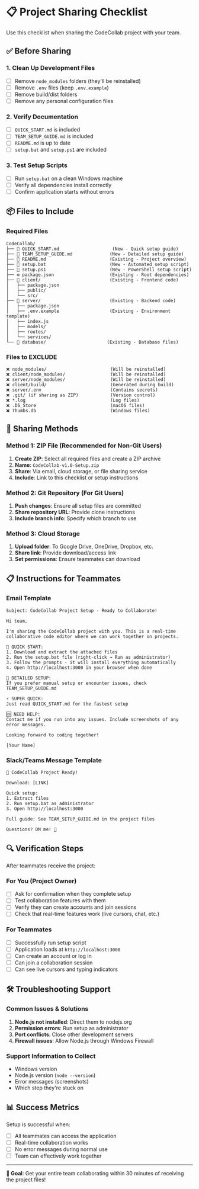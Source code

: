 # 📋 Project Sharing Checklist

Use this checklist when sharing the CodeCollab project with your team.

## ✅ Before Sharing

### 1. Clean Up Development Files
- [ ] Remove `node_modules` folders (they'll be reinstalled)
- [ ] Remove `.env` files (keep `.env.example`)
- [ ] Remove build/dist folders
- [ ] Remove any personal configuration files

### 2. Verify Documentation
- [ ] `QUICK_START.md` is included
- [ ] `TEAM_SETUP_GUIDE.md` is included
- [ ] `README.md` is up to date
- [ ] `setup.bat` and `setup.ps1` are included

### 3. Test Setup Scripts
- [ ] Run `setup.bat` on a clean Windows machine
- [ ] Verify all dependencies install correctly
- [ ] Confirm application starts without errors

## 📦 Files to Include

### Required Files
```
CodeCollab/
├── 📄 QUICK_START.md                    (New - Quick setup guide)
├── 📄 TEAM_SETUP_GUIDE.md              (New - Detailed setup guide)
├── 📄 README.md                        (Existing - Project overview)
├── 🚀 setup.bat                        (New - Automated setup script)
├── 🚀 setup.ps1                        (New - PowerShell setup script)
├── ⚙️ package.json                     (Existing - Root dependencies)
├── 📁 client/                          (Existing - Frontend code)
│   ├── package.json
│   ├── public/
│   └── src/
├── 📁 server/                          (Existing - Backend code)
│   ├── package.json
│   ├── .env.example                   (Existing - Environment template)
│   ├── index.js
│   ├── models/
│   ├── routes/
│   └── services/
└── 📁 database/                       (Existing - Database files)
```

### Files to EXCLUDE
```
❌ node_modules/                        (Will be reinstalled)
❌ client/node_modules/                 (Will be reinstalled)
❌ server/node_modules/                 (Will be reinstalled)
❌ client/build/                        (Generated during build)
❌ server/.env                          (Contains secrets)
❌ .git/ (if sharing as ZIP)            (Version control)
❌ *.log                                (Log files)
❌ .DS_Store                            (macOS files)
❌ Thumbs.db                            (Windows files)
```

## 📧 Sharing Methods

### Method 1: ZIP File (Recommended for Non-Git Users)
1. **Create ZIP**: Select all required files and create a ZIP archive
2. **Name**: `CodeCollab-v1.0-Setup.zip`
3. **Share**: Via email, cloud storage, or file sharing service
4. **Include**: Link to this checklist or setup instructions

### Method 2: Git Repository (For Git Users)
1. **Push changes**: Ensure all setup files are committed
2. **Share repository URL**: Provide clone instructions
3. **Include branch info**: Specify which branch to use

### Method 3: Cloud Storage
1. **Upload folder**: To Google Drive, OneDrive, Dropbox, etc.
2. **Share link**: Provide download/access link
3. **Set permissions**: Ensure teammates can download

## 📋 Instructions for Teammates

### Email Template
```
Subject: CodeCollab Project Setup - Ready to Collaborate!

Hi team,

I'm sharing the CodeCollab project with you. This is a real-time collaborative code editor where we can work together on projects.

🚀 QUICK START:
1. Download and extract the attached files
2. Run the setup.bat file (right-click → Run as administrator)
3. Follow the prompts - it will install everything automatically
4. Open http://localhost:3000 in your browser when done

📖 DETAILED SETUP:
If you prefer manual setup or encounter issues, check TEAM_SETUP_GUIDE.md

⚡ SUPER QUICK:
Just read QUICK_START.md for the fastest setup

🆘 NEED HELP:
Contact me if you run into any issues. Include screenshots of any error messages.

Looking forward to coding together!

[Your Name]
```

### Slack/Teams Message Template
```
📢 CodeCollab Project Ready!

Download: [LINK]

Quick setup:
1. Extract files
2. Run setup.bat as administrator  
3. Open http://localhost:3000

Full guide: See TEAM_SETUP_GUIDE.md in the project files

Questions? DM me! 🚀
```

## 🔍 Verification Steps

After teammates receive the project:

### For You (Project Owner)
- [ ] Ask for confirmation when they complete setup
- [ ] Test collaboration features with them
- [ ] Verify they can create accounts and join sessions
- [ ] Check that real-time features work (live cursors, chat, etc.)

### For Teammates
- [ ] Successfully run setup script
- [ ] Application loads at `http://localhost:3000`
- [ ] Can create an account or log in
- [ ] Can join a collaboration session
- [ ] Can see live cursors and typing indicators

## 🛠️ Troubleshooting Support

### Common Issues & Solutions
1. **Node.js not installed**: Direct them to nodejs.org
2. **Permission errors**: Run setup as administrator
3. **Port conflicts**: Close other development servers
4. **Firewall issues**: Allow Node.js through Windows Firewall

### Support Information to Collect
- Windows version
- Node.js version (`node --version`)
- Error messages (screenshots)
- Which step they're stuck on

## 📊 Success Metrics

Setup is successful when:
- [ ] All teammates can access the application
- [ ] Real-time collaboration works
- [ ] No error messages during normal use
- [ ] Team can effectively work together

---

**🎯 Goal**: Get your entire team collaborating within 30 minutes of receiving the project files!
